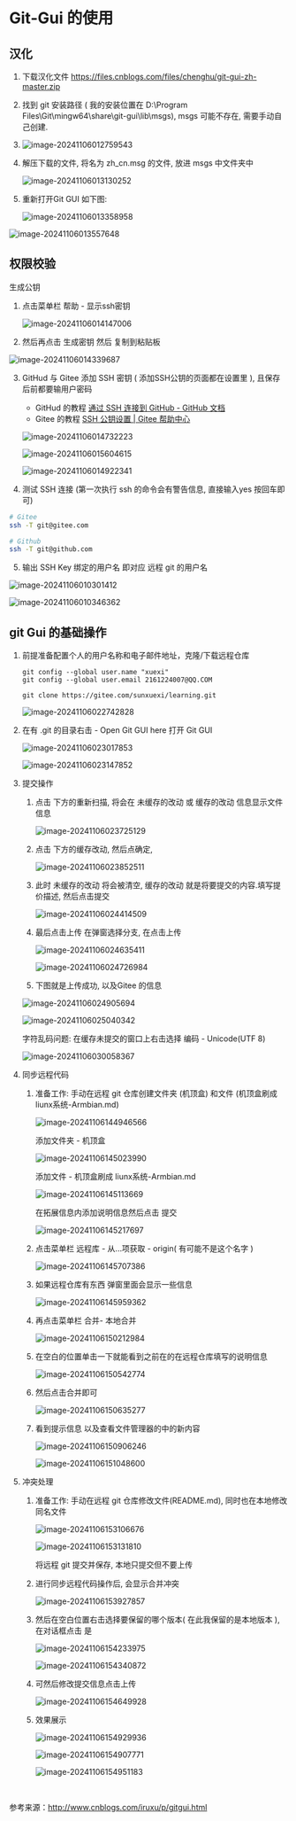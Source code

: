 # Git-Gui 的使用

## 汉化

1. 下载汉化文件 https://files.cnblogs.com/files/chenghu/git-gui-zh-master.zip

2. 找到 git 安装路径 ( 我的安装位置在 D:\Program Files\Git\mingw64\share\git-gui\lib\msgs), msgs 可能不存在, 需要手动自己创建.

3. ![image-20241106012759543](Git-Gui工具的使用.assets/image-20241106012759543.png)

4. 解压下载的文件, 将名为 zh_cn.msg 的文件, 放进 msgs 中文件夹中

   ![image-20241106013130252](Git-Gui工具的使用.assets/image-20241106013130252.png)

5. 重新打开Git GUI 如下图: 

   ![image-20241106013358958](Git-Gui工具的使用.assets/image-20241106013358958.png)

![image-20241106013557648](Git-Gui工具的使用.assets/image-20241106013557648.png)

## 权限校验

生成公钥

1. 点击菜单栏 帮助 - 显示ssh密钥

   ![image-20241106014147006](Git-Gui工具的使用.assets/image-20241106014147006.png)

2. 然后再点击 生成密钥 然后 复制到粘贴板

![image-20241106014339687](Git-Gui工具的使用.assets/image-20241106014339687.png)

3. GitHud 与 Gitee 添加 SSH 密钥  ( 添加SSH公钥的页面都在设置里 ), 且保存后前都要输用户密码

   -  GitHud  的教程 [通过 SSH 连接到 GitHub - GitHub 文档](https://docs.github.com/zh/authentication/connecting-to-github-with-ssh)
   -  Gitee  的教程 [SSH 公钥设置 | Gitee 帮助中心](https://help.gitee.com/base/account/SSH公钥设置)

   ![image-20241106014732223](Git-Gui工具的使用.assets/image-20241106014732223.png)

   ![image-20241106015604615](Git-Gui工具的使用.assets/image-20241106015604615.png)

   ![image-20241106014922341](Git-Gui工具的使用.assets/image-20241106014922341.png)

4. 测试 SSH 连接 (第一次执行 ssh 的命令会有警告信息, 直接输入yes 按回车即可)

```sh
# Gitee
ssh -T git@gitee.com

# Github
ssh -T git@github.com
```

5. 输出 SSH Key 绑定的用户名 即对应 远程 git 的用户名 

![image-20241106010301412](Git-Gui工具的使用.assets/image-20241106010301412.png)

![image-20241106010346362](Git-Gui工具的使用.assets/image-20241106010346362.png)

## git Gui 的基础操作

1. 前提准备配置个人的用户名称和电子邮件地址，克隆/下载远程仓库

   ```shell
   git config --global user.name "xuexi"
   git config --global user.email 2161224007@QQ.COM
   
   git clone https://gitee.com/sunxuexi/learning.git
   ```

   ![image-20241106022742828](Git-Gui工具的使用.assets/image-20241106022742828.png)

2. 在有 .git 的目录右击 - Open Git GUI here 打开 Git GUI

   ![image-20241106023017853](Git-Gui工具的使用.assets/image-20241106023017853.png)

   ![image-20241106023147852](Git-Gui工具的使用.assets/image-20241106023147852.png)

3. 提交操作

   1. 点击 下方的重新扫描, 将会在 未缓存的改动 或 缓存的改动 信息显示文件信息

      ![image-20241106023725129](Git-Gui工具的使用.assets/image-20241106023725129.png)

   2. 点击 下方的缓存改动, 然后点确定, 

      ![image-20241106023852511](Git-Gui工具的使用.assets/image-20241106023852511.png) 

   3. 此时 未缓存的改动 将会被清空, 缓存的改动 就是将要提交的内容.填写提价描述, 然后点击提交

      ![image-20241106024414509](Git-Gui工具的使用.assets/image-20241106024414509.png)

   4. 最后点击上传 在弹窗选择分支,  在点击上传

      ![image-20241106024635411](Git-Gui工具的使用.assets/image-20241106024635411.png)

      ![image-20241106024726984](Git-Gui工具的使用.assets/image-20241106024726984.png)

   5.  下图就是上传成功, 以及Gitee 的信息

      ![image-20241106024905694](Git-Gui工具的使用.assets/image-20241106024905694.png)

      ![image-20241106025040342](Git-Gui工具的使用.assets/image-20241106025040342.png)

      字符乱码问题: 在缓存未提交的窗口上右击选择 编码 - Unicode(UTF 8)

      ![image-20241106030058367](Git-Gui工具的使用.assets/image-20241106030058367.png)

4. 同步远程代码

   1. 准备工作: 手动在远程 git 仓库创建文件夹 (机顶盒) 和文件 (机顶盒刷成 liunx系统-Armbian.md) 

      ![image-20241106144946566](Git-Gui工具的使用.assets/image-20241106144946566.png)

      添加文件夹 - 机顶盒

      ![image-20241106145023990](Git-Gui工具的使用.assets/image-20241106145023990.png)

      添加文件 - 机顶盒刷成 liunx系统-Armbian.md

      ![image-20241106145113669](Git-Gui工具的使用.assets/image-20241106145113669.png)

      在拓展信息内添加说明信息然后点击 提交

      ![image-20241106145217697](Git-Gui工具的使用.assets/image-20241106145217697.png)

   2. 点击菜单栏 远程库 - 从...项获取 - origin(  有可能不是这个名字 )

      ![image-20241106145707386](Git-Gui工具的使用.assets/image-20241106145707386.png)

   3. 如果远程仓库有东西 弹窗里面会显示一些信息

      ![image-20241106145959362](Git-Gui工具的使用.assets/image-20241106145959362.png)

   4. 再点击菜单栏 合并- 本地合并

      ![image-20241106150212984](Git-Gui工具的使用.assets/image-20241106150212984.png)

   5. 在空白的位置单击一下就能看到之前在的在远程仓库填写的说明信息

      ![image-20241106150542774](Git-Gui工具的使用.assets/image-20241106150542774.png)

   6. 然后点击合并即可

      ![image-20241106150635277](Git-Gui工具的使用.assets/image-20241106150635277.png)

   7. 看到提示信息 以及查看文件管理器的中的新内容

      ![image-20241106150906246](Git-Gui工具的使用.assets/image-20241106150906246.png)

      ![image-20241106151048600](Git-Gui工具的使用.assets/image-20241106151048600.png)

5. 冲突处理
   1. 准备工作: 手动在远程 git 仓库修改文件(README.md), 同时也在本地修改同名文件

      ![image-20241106153106676](Git-Gui工具的使用.assets/image-20241106153106676.png)
      
      ![image-20241106153131810](Git-Gui工具的使用.assets/image-20241106153131810.png)
      
      将远程 git 提交并保存, 本地只提交但不要上传
      
   2. 进行同步远程代码操作后, 会显示合并冲突

      ![image-20241106153927857](Git-Gui工具的使用.assets/image-20241106153927857.png)

   3. 然后在空白位置右击选择要保留的哪个版本( 在此我保留的是本地版本 ), 在对话框点击 是 

      ![image-20241106154233975](Git-Gui工具的使用.assets/image-20241106154233975.png)

      

      ![image-20241106154340872](Git-Gui工具的使用.assets/image-20241106154340872.png)

   4. 可然后修改提交信息点击上传

      ![image-20241106154649928](Git-Gui工具的使用.assets/image-20241106154649928.png)

   5. 效果展示

      ![image-20241106154929936](Git-Gui工具的使用.assets/image-20241106154929936.png)

      ![image-20241106154907771](Git-Gui工具的使用.assets/image-20241106154907771.png)

      ![image-20241106154951183](Git-Gui工具的使用.assets/image-20241106154951183.png)



​      

参考来源：http://www.cnblogs.com/iruxu/p/gitgui.html
